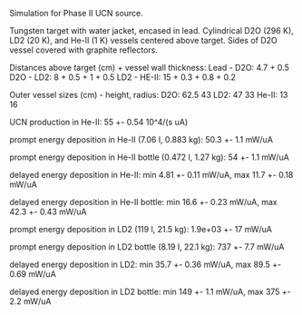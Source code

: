 Simulation for Phase II UCN source.

Tungsten target with water jacket, encased in lead.
Cylindrical D2O (296 K), LD2 (20 K), and He-II (1 K) vessels centered above target.
Sides of D2O vessel covered with graphite reflectors.

Distances above target (cm) + vessel wall thickness:
Lead - D2O: 4.7 + 0.5
D2O - LD2: 8 + 0.5 + 1 + 0.5
LD2 - HE-II: 15 + 0.3 + 0.8 + 0.2

Outer vessel sizes (cm) - height, radius:
D2O: 62.5 43
LD2: 47 33
He-II: 13 16

UCN production in He-II:
55 +- 0.54 10^4/(s uA)

prompt energy deposition in He-II (7.06 l, 0.883 kg):
50.3 +- 1.1 mW/uA

prompt energy deposition in He-II bottle (0.472 l, 1.27 kg):
54 +- 1.1 mW/uA

delayed energy deposition in He-II:
min 4.81 +- 0.11 mW/uA, max 11.7 +- 0.18 mW/uA

delayed energy deposition in He-II bottle:
min 16.6 +- 0.23 mW/uA, max 42.3 +- 0.43 mW/uA

prompt energy deposition in LD2 (119 l, 21.5 kg):
1.9e+03 +- 17 mW/uA

prompt energy deposition in LD2 bottle (8.19 l, 22.1 kg):
737 +- 7.7 mW/uA

delayed energy deposition in LD2:
min 35.7 +- 0.36 mW/uA, max 89.5 +- 0.69 mW/uA

delayed energy deposition in LD2 bottle:
min 149 +- 1.1 mW/uA, max 375 +- 2.2 mW/uA


